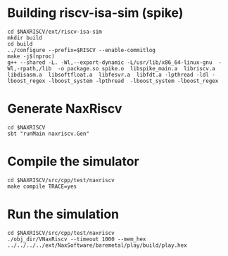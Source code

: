 # Building riscv-isa-sim (spike)

```shell
cd $NAXRISCV/ext/riscv-isa-sim
mkdir build
cd build
../configure --prefix=$RISCV --enable-commitlog 
make -j$(nproc)
g++ --shared -L. -Wl,--export-dynamic -L/usr/lib/x86_64-linux-gnu  -Wl,-rpath,/lib  -o package.so spike.o  libspike_main.a  libriscv.a  libdisasm.a  libsoftfloat.a  libfesvr.a  libfdt.a -lpthread -ldl -lboost_regex -lboost_system -lpthread  -lboost_system -lboost_regex
```

# Generate NaxRiscv

```shell
cd $NAXRISCV
sbt "runMain naxriscv.Gen"
```

# Compile the simulator

```shell
cd $NAXRISCV/src/cpp/test/naxriscv
make compile TRACE=yes
```

# Run the simulation

```shell
cd $NAXRISCV/src/cpp/test/naxriscv
./obj_dir/VNaxRiscv --timeout 1000 --mem_hex ../../../../ext/NaxSoftware/baremetal/play/build/play.hex
```